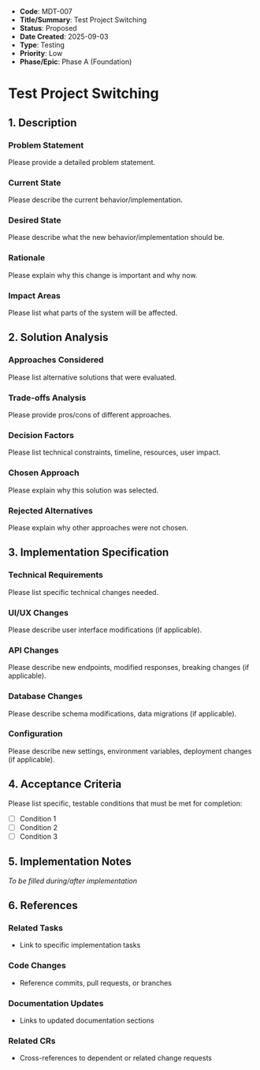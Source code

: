- **Code**: MDT-007
- **Title/Summary**: Test Project Switching
- **Status**: Proposed
- **Date Created**: 2025-09-03
- **Type**: Testing
- **Priority**: Low
- **Phase/Epic**: Phase A (Foundation)

# Test Project Switching

## 1. Description

### Problem Statement
Please provide a detailed problem statement.

### Current State
Please describe the current behavior/implementation.

### Desired State
Please describe what the new behavior/implementation should be.

### Rationale
Please explain why this change is important and why now.

### Impact Areas
Please list what parts of the system will be affected.

## 2. Solution Analysis

### Approaches Considered
Please list alternative solutions that were evaluated.

### Trade-offs Analysis
Please provide pros/cons of different approaches.

### Decision Factors
Please list technical constraints, timeline, resources, user impact.

### Chosen Approach
Please explain why this solution was selected.

### Rejected Alternatives
Please explain why other approaches were not chosen.

## 3. Implementation Specification

### Technical Requirements
Please list specific technical changes needed.

### UI/UX Changes
Please describe user interface modifications (if applicable).

### API Changes
Please describe new endpoints, modified responses, breaking changes (if applicable).

### Database Changes
Please describe schema modifications, data migrations (if applicable).

### Configuration
Please describe new settings, environment variables, deployment changes (if applicable).

## 4. Acceptance Criteria

Please list specific, testable conditions that must be met for completion:
- [ ] Condition 1
- [ ] Condition 2
- [ ] Condition 3

## 5. Implementation Notes
*To be filled during/after implementation*

## 6. References

### Related Tasks
- Link to specific implementation tasks

### Code Changes
- Reference commits, pull requests, or branches

### Documentation Updates
- Links to updated documentation sections

### Related CRs
- Cross-references to dependent or related change requests
